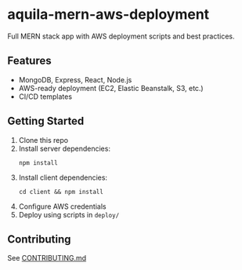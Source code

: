 # aquila-mern-aws-deployment

Full MERN stack app with AWS deployment scripts and best practices.

## Features

- MongoDB, Express, React, Node.js
- AWS-ready deployment (EC2, Elastic Beanstalk, S3, etc.)
- CI/CD templates

## Getting Started

1. Clone this repo
2. Install server dependencies:
   ```
   npm install
   ```
3. Install client dependencies:
   ```
   cd client && npm install
   ```
4. Configure AWS credentials
5. Deploy using scripts in `deploy/`

## Contributing

See [CONTRIBUTING.md](CONTRIBUTING.md)
